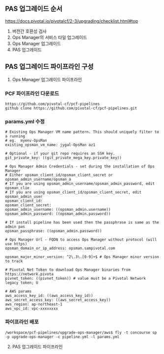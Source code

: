 ## PAS 업그레이드 순서
https://docs.pivotal.io/pivotalcf/2-3/upgrading/checklist.html#top

1. 버전간 호환성 검사
2. Ops Manager의 서비스 타일 업그레이드
3. Ops Manager 업그레이드
4. PAS 업그레이드

## PAS 업그레이드 파이프라인 구성
1. Ops Manager 업그레이드 파이프라인

### PCF 파이프라인 다운로드
```
https://github.com/pivotal-cf/pcf-pipelines
github clone https://github.com/pivotal-cf/pcf-pipelines.git
```
### params.yml 수정
```
# Existing Ops Manager VM name pattern. This should uniquely filter to a running
# eg.  myenv-OpsMan
existing_opsman_vm_name: jygal-OpsMan az1

# Optional - if your git repo requires an SSH key.
git_private_key: ((git_private_mega_key.private_key))

# Ops Manager Admin Credentials - set during the installation of Ops Manager
# Either opsman_client_id/opsman_client_secret or opsman_admin_username/opsman_a
# If you are using opsman_admin_username/opsman_admin_password, edit opsman_clie
# If you are using opsman_client_id/opsman_client_secret, edit opsman_admin_user
opsman_client_id:
opsman_client_secret:
opsman_admin_username: ((opsman_admin.username))
opsman_admin_password: ((opsman_admin.password))

# If install pipeline has been used then the passphrase is same as the admin pas
opsman_passphrase: ((opsman_admin.password))

# Ops Manager Url - FQDN to access Ops Manager without protocol (will use https)
opsman_domain_or_ip_address: opsman.sampivotal.com

opsman_major_minor_version: ^2\.3\.[0-9]+$ # Ops Manager minor version to track

# Pivotal Net Token to download Ops Manager binaries from https://network.pivota
pivnet_token: ((pivnet_token)) # value must be a Pivotal Network legacy token; U

# AWS params
aws_access_key_id: ((aws_access_key_id))
aws_secret_access_key: ((aws_secret_access_key))
aws_region: ap-northeast-1
aws_vpc_id: vpc-xxxxxxxx

```
### 파이프라인 배포
```
/workspace/pcf-pipelines/upgrade-ops-manager/aws$ fly -t concourse sp -p upgrade-ops-manager -c pipeline.yml -l params.yml
```




2. PAS 업그레이드 파이프라인

